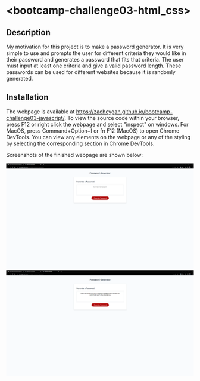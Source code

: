 # <bootcamp-challenge03-html_css>

## Description

My motivation for this project is to make a password generator. It is very simple to use and prompts the user for different criteria they would like in their password and generates a password that fits that criteria. The user must input at least one criteria and give a valid password length. These passwords can be used for different websites because it is randomly generated.

## Installation

The webpage is available at https://zachcygan.github.io/bootcamp-challenge03-javascript/. To view the source code within your browser, press F12 or right click the webpage and select "inspect" on windows. For MacOS,  press Command+Option+I or fn F12 (MacOS) to open Chrome DevTools. You can view any elements on the webpage or any of the styling by selecting the corresponding section in Chrome DevTools. 

Screenshots of the finished webpage are shown below:

![screenshot of the website](assets/images/screenshot.png)
![screenshot of the website](assets/images/screenshot1.png)
    

